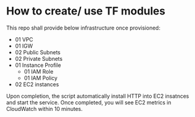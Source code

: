 # How to create/ use TF modules
This repo shall provide below infrastructure once provisioned:

- 01 VPC
- 01 IGW
- 02 Public Subnets
- 02 Private Subnets
- 01 Instance Profile
    - 01 IAM Role
    - 01 IAM Policy
- 02 EC2 instances

Upon completion, the script automatically install HTTP into EC2 insatnces and start the service.
Once completed, you will see EC2 metrics in CloudWatch within 10 minutes.

